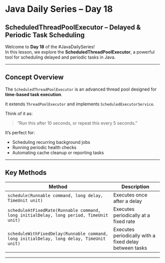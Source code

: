 #  Java Daily Series – Day 18  
## ScheduledThreadPoolExecutor – Delayed & Periodic Task Scheduling 

Welcome to **Day 18** of the #JavaDailySeries!  
In this lesson, we explore the **ScheduledThreadPoolExecutor**, a powerful tool for scheduling delayed and periodic tasks in Java.

---

## Concept Overview

The `ScheduledThreadPoolExecutor` is an advanced thread pool designed for **time-based task execution**.

It extends `ThreadPoolExecutor` and implements `ScheduledExecutorService`.

Think of it as:
>  “Run this after 10 seconds, or repeat this every 5 seconds.”

It’s perfect for:
- Scheduling recurring background jobs  
- Running periodic health checks  
- Automating cache cleanup or reporting tasks  

---

##  Key Methods

| Method | Description |
|--------|--------------|
| `schedule(Runnable command, long delay, TimeUnit unit)` | Executes once after a delay |
| `scheduleAtFixedRate(Runnable command, long initialDelay, long period, TimeUnit unit)` | Executes periodically at a fixed rate |
| `scheduleWithFixedDelay(Runnable command, long initialDelay, long delay, TimeUnit unit)` | Executes periodically with a fixed delay between tasks |

---

